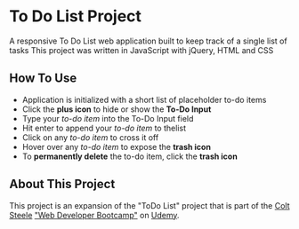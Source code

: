 # To Do List Project
A responsive To Do List web application built to keep track of a single list of tasks
This project was written in JavaScript with jQuery, HTML and CSS

## How To Use
* Application is initialized with a short list of placeholder to-do items
* Click the **plus icon** to hide or show the **To-Do Input**
* Type your *to-do item* into the To-Do Input field
* Hit enter to append your *to-do item* to thelist
* Click on any *to-do item* to cross it off
* Hover over any *to-do item* to expose the **trash icon**
* To __permanently delete__ the to-do item, click the **trash icon**

## About This Project
This project is an expansion of the "ToDo List" project that is part of the [Colt Steele](https://github.com/Colt) ["Web Developer Bootcamp"](https://www.udemy.com/the-web-developer-bootcamp/) on [Udemy](https://www.udemy.com/).
